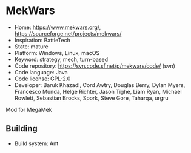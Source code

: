 # MekWars

- Home: https://www.mekwars.org/, https://sourceforge.net/projects/mekwars/
- Inspiration: BattleTech
- State: mature
- Platform: Windows, Linux, macOS
- Keyword: strategy, mech, turn-based
- Code repository: https://svn.code.sf.net/p/mekwars/code/ (svn)
- Code language: Java
- Code license: GPL-2.0
- Developer: Baruk Khazad!, Cord Awtry, Douglas Berry, Dylan Myers, Francesco Munda, Helge Richter, Jason Tighe, Liam Ryan, Michael Rowlett, Sebastian Brocks, Spork, Steve Gore, Taharqa, urgru

Mod for MegaMek

## Building

- Build system: Ant
